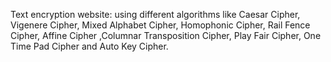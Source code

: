 Text encryption website: using different algorithms like Caesar Cipher, Vigenere Cipher, Mixed Alphabet Cipher, Homophonic Cipher, Rail Fence Cipher, Affine Cipher ,Columnar Transposition Cipher, Play Fair Cipher, One Time Pad Cipher and Auto Key Cipher. 
